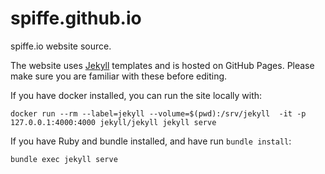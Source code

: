 # spiffe.github.io
spiffe.io website source.

The website uses [Jekyll](http://jekyllrb.com/) templates and is hosted on GitHub Pages. Please make sure you are familiar with these before editing.

If you have docker installed, you can run the site locally with:

`docker run --rm --label=jekyll --volume=$(pwd):/srv/jekyll  -it -p 127.0.0.1:4000:4000 jekyll/jekyll jekyll serve`

If you have Ruby and bundle installed, and have run `bundle install`:

`bundle exec jekyll serve`
